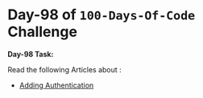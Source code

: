# **Day-98 of `100-Days-Of-Code` Challenge**

**Day-98 Task:**

Read the following Articles about :
- [Adding Authentication](https://nextjs.org/learn/dashboard-app/adding-authentication)
